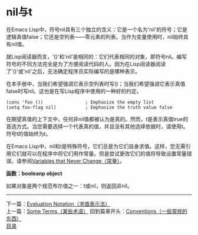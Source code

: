 # nil与t
在Emacs Lisp中，符号nil具有三个独立的含义：它是一个名为'nil'的符号；它是逻辑真值false；它还是空列表——零元素的列表。当作为变量使用时，nil始终具有nil值。  

就Lisp阅读器而言，'()'和'nil'是相同的：它们代表相同的对象，即符号nil。编写符号的不同方法完全是为了方便阅读代码的人。因为在Lisp阅读器阅读了'()'或'nil'之后，无法确定程序员实际编写的是哪种表示。  

在本手册中，当我们希望强调它表示空列表时写()；当我们希望强调它表示真值false时写nil。这也是在写Lisp程序中使用的一种好的约定。  

	(cons 'foo ())                ; Emphasize the empty list
	(setq foo-flag nil)           ; Emphasize the truth value false  
	
在期望真值的上下文中，任何非nil值都被认为是真的。然而，t是表示真值true的首选方式。当您需要选择一个代表真的值，并且没有其他选择依据时，请使用t。符号t的值始终为t。  

在Emacs Lisp中，nil和t是特殊符号，它们总是为它们自身求值。这样，您无需引用它们就可以在程序中将它们用作常量。但是尝试更改它们的值将导致设置常量错误。请参阅[Variables that Never Change（常量）]()。  

**函数：booleanp object**  

如果对象是两个规范布尔值之一：t或nil，则返回非nil。
*****************************************************
下一篇：[Evaluation Notation（求值表示法）](./1.3.3-Evaluation_Notation（求值表示法）.md)  
上一篇：[Some Terms（某些术语）](./1.3.1-Some_Terms（某些术语）.md)
回到篇章开头：[Conventions（一些常规的东西）](./1.3-Conventions（一些常规的东西）.md)  
[目录](../目录.md)

